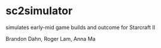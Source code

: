 sc2simulator
============

simulates early-mid game builds and outcome for Starcraft II

Brandon Dahn, Roger Lam, Anna Ma

